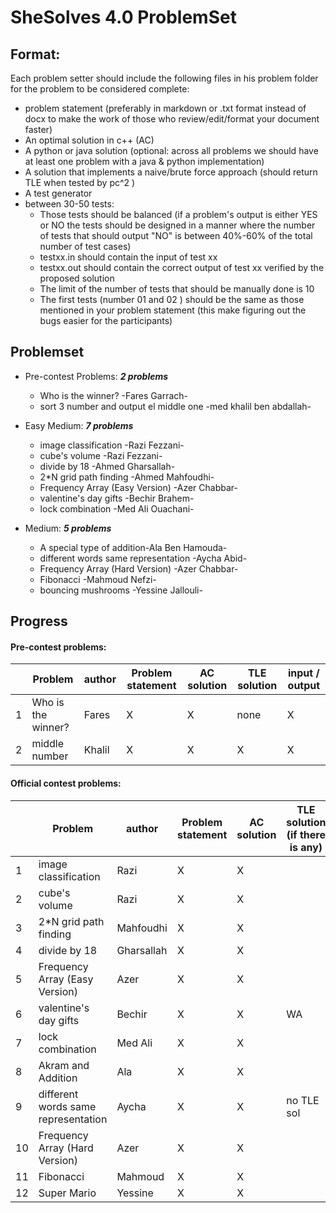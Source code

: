 # SheSolves 4.0 ProblemSet

## Format:

Each problem setter should include the following files in his problem folder for the problem to be considered complete:

- problem statement (preferably in markdown or .txt format instead of docx to make the work of those who review/edit/format your document faster)
- An optimal solution in c++ (AC)
- A python or java solution (optional: across all problems we should have at least one problem with a java & python implementation)  
- A solution that implements a naive/brute force approach (should return TLE when tested by pc^2 ) 
- A test generator 
- between 30-50 tests:
	-  Those tests should be balanced (if a problem's output is either YES or NO the tests should be designed in a manner where the number of tests that should output "NO" is between 40%-60% of the total number of test cases) 
	- testxx.in should contain the input of test xx
	- testxx.out should contain the correct output of test xx verified by the proposed solution
	- The limit of the number of tests that should be manually done is 10 
	- The first tests (number 01 and 02 ) should be the same as those mentioned in your problem statement (this make figuring out the bugs easier for the participants)  

## Problemset

* Pre-contest Problems: ***2 problems*** 
	* Who is the winner? -Fares Garrach-
	* sort 3 number and output el middle one -med khalil ben abdallah-

* Easy Medium:  ***7 problems***
	* image classification -Razi Fezzani-
	*  cube's volume -Razi Fezzani-
	*  divide by 18 -Ahmed Gharsallah-
	*  2*N grid path finding -Ahmed Mahfoudhi-
	*  Frequency Array (Easy Version) -Azer Chabbar-
	* valentine's day gifts -Bechir Brahem-
	* lock combination -Med Ali Ouachani-
* Medium: ***5 problems***
	*  A special type of addition-Ala Ben Hamouda-
	* different words same representation -Aycha Abid-
	*  Frequency Array (Hard Version) -Azer Chabbar-
	*  Fibonacci -Mahmoud Nefzi-
	*  bouncing mushrooms -Yessine Jallouli-

## Progress 

#### Pre-contest problems:

|      | Problem            | author | Problem statement | AC solution | TLE solution | input / output |
| ---- | ------------------ | ------ | ----------------- | ----------- | ------------ | -------------- |
| 1    | Who is the winner? | Fares  |         X         |      X      |    none      |        X       |
| 2    | middle number      | Khalil |         X         |      X      |      X       |        X       |

#### Official contest problems:

|      | Problem                             | author     | Problem statement | AC solution | TLE solution (if there is any) | input / output |
| ---- | ----------------------------------- | ---------- | ----------------- | ----------- | ------------------------------ | -------------- |
| 1    | image classification                | Razi       |         X         |     X       |                                |      x          |
| 2    | cube's volume                       | Razi       |         X         |     X       |                                |       x         |
| 3    | 2*N grid path finding               | Mahfoudhi  |         X         |      X      |                                |                |
| 4    | divide by 18                        | Gharsallah |         X         |      X       |                                |   	x             |
| 5    | Frequency Array (Easy Version)      | Azer       |         X         |     X       |                                |                |
| 6    | valentine's day gifts               | Bechir     |         X         |      X      |              WA                |     X          |
| 7    | lock combination                    | Med Ali    |         X         |      X      |                                |                |
| 8    | Akram and Addition                  | Ala        |         X         |      X      |                                |       X        |
| 9    | different words same representation | Aycha      |         X         |      X      |           no TLE sol           |       X        |
| 10   | Frequency Array (Hard Version)      | Azer       |         X         |      X      |                                |                |
| 11   | Fibonacci                           | Mahmoud    |         X         |      X      |                                |                |
| 12   | Super Mario                         | Yessine    |         X         |      X      |                                |                |
